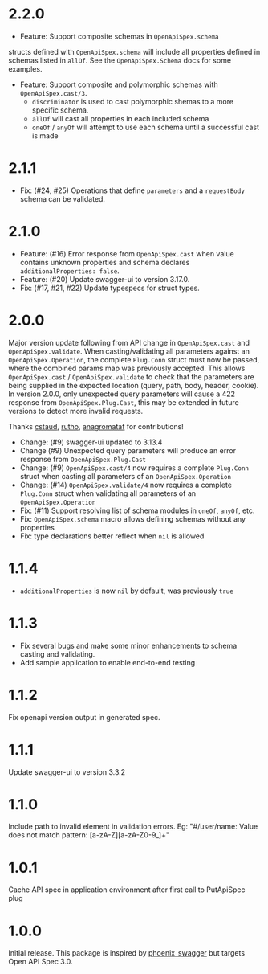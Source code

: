 # 2.2.0

- Feature: Support composite schemas in `OpenApiSpex.schema`

structs defined with `OpenApiSpex.schema` will include all properties defined in schemas
listed in `allOf`. See the `OpenApiSpex.Schema` docs for some examples.

- Feature: Support composite and polymorphic schemas with `OpenApiSpex.cast/3`.
   -  `discriminator` is used to cast polymorphic shemas to a more specific schema.
   -  `allOf` will cast all properties in each included schema
   -  `oneOf` / `anyOf` will attempt to use each schema until a successful cast is made

# 2.1.1

- Fix: (#24, #25) Operations that define `parameters` and a `requestBody` schema can be validated.

# 2.1.0

- Feature: (#16) Error response from `OpenApiSpex.cast` when value contains unknown properties and schema declares `additionalProperties: false`.
- Feature: (#20) Update swagger-ui to version 3.17.0.
- Fix: (#17, #21, #22) Update typespecs for struct types.

# 2.0.0

Major version update following from API change in `OpenApiSpex.cast` and `OpenApiSpex.validate`.
When casting/validating all parameters against an `OpenApiSpex.Operation`, the complete `Plug.Conn` struct must now be passed, where the combined params map was previously accepted.
This allows `OpenApiSpex.cast` / `OpenApiSpex.validate` to check that the parameters are being supplied in the expected location (query, path, body, header, cookie).
In version 2.0.0, only unexpected query parameters will cause a 422 response from `OpenApiSpex.Plug.Cast`, this may be extended in future versions to detect more invalid requests.

Thanks [cstaud](https://github.com/cstaud), [rutho](https://github.com/ThomasRueckert), [anagromataf](https://github.com/anagromataf) for contributions!


 - Change: (#9) swagger-ui updated to 3.13.4
 - Change (#9) Unexpected query parameters will produce an error response from `OpenApiSpex.Plug.Cast`
 - Change: (#9) `OpenApiSpex.cast/4` now requires a complete `Plug.Conn` struct when casting all parameters of an `OpenApiSpex.Operation`
 - Change: (#14) `OpenApiSpex.validate/4` now requires a complete `Plug.Conn` struct when validating all parameters of an `OpenApiSpex.Operation`
 - Fix: (#11) Support resolving list of schema modules in `oneOf`, `anyOf`, etc.
 - Fix: `OpenApiSpex.schema` macro allows defining schemas without any properties
 - Fix: type declarations better reflect when `nil` is allowed


# 1.1.4

 - `additionalProperties` is now `nil` by default, was previously `true`

# 1.1.3

 - Fix several bugs and make some minor enhancements to schema casting and validating.
 - Add sample application to enable end-to-end testing

# 1.1.2

Fix openapi version output in generated spec.

# 1.1.1

Update swagger-ui to version 3.3.2

# 1.1.0

Include path to invalid element in validation errors.
Eg: "#/user/name: Value does not match pattern: [a-zA-Z][a-zA-Z0-9_]+"

# 1.0.1

Cache API spec in application environment after first call to PutApiSpec plug

# 1.0.0

Initial release. This package is inspired by [phoenix_swagger](https://github.com/xerions/phoenix_swagger) but targets Open API Spec 3.0.


